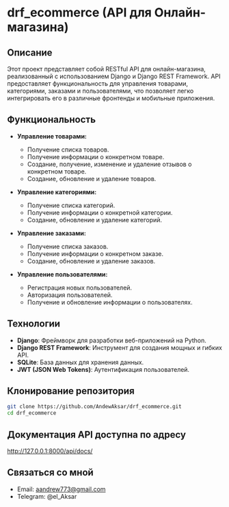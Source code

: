 # drf_ecommerce (API для Онлайн-магазина)


## Описание

Этот проект представляет собой RESTful API для онлайн-магазина, реализованный с использованием Django и Django REST Framework. 
API предоставляет функциональность для управления товарами, категориями, заказами и пользователями, 
что позволяет легко интегрировать его в различные фронтенды и мобильные приложения.


## Функциональность

- **Управление товарами:**
  - Получение списка товаров.
  - Получение информации о конкретном товаре.
  - Создание, получение, изменение и удаление отзывов о конкретном товаре.
  - Создание, обновление и удаление товаров.

- **Управление категориями:**
  - Получение списка категорий.
  - Получение информации о конкретной категории.
  - Создание, обновление и удаление категорий.

- **Управление заказами:**
  - Получение списка заказов.
  - Получение информации о конкретном заказе.
  - Создание, обновление и удаление заказов.

- **Управление пользователями:**
  - Регистрация новых пользователей.
  - Авторизация пользователей.
  - Получение и обновление информации о пользователях.


## Технологии

- **Django**: Фреймворк для разработки веб-приложений на Python.
- **Django REST Framework**: Инструмент для создания мощных и гибких API.
- **SQLite**: База данных для хранения данных.
- **JWT (JSON Web Tokens)**: Аутентификация пользователей.


## Клонирование репозитория

```bash
git clone https://github.com/AndewAksar/drf_ecommerce.git
cd drf_ecommerce
```

## Документация API доступна по адресу

http://127.0.0.1:8000/api/docs/


## Связаться со мной

- Email:  aandrew773@gmail.com 
- Telegram:  @el_Aksar
